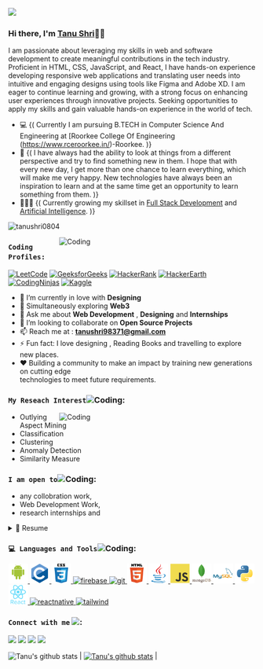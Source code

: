 ![](https://raw.githubusercontent.com/halfrost/halfrost/master/icons/header_.png)


<!-- ![linke3 mackph](https://user-images.githubusercontent.com/71630336/167281758-e4f57b2b-4877-4fea-9706-48099f96b94c.png) -->


### Hi there, I'm [Tanu Shri](https://www.linkedin.com/in/tanu-shri-76b7a1242)👋🏻 <!-- <img src="https://github.com/TheDudeThatCode/TheDudeThatCode/blob/master/Assets/Hi.gif" width="19px">  <img src="https://github.com/TheDudeThatCode/TheDudeThatCode/blob/master/Assets/Earth.gif" width="24px"> -->

I am passionate about leveraging my skills in web and software development to create meaningful contributions in the tech industry. Proficient in HTML, CSS, JavaScript, and React, I have hands-on experience developing responsive web applications and translating user needs into intuitive and engaging designs using tools like Figma and Adobe XD.
I am eager to continue learning and growing, with a strong focus on enhancing user experiences through innovative projects. Seeking opportunities to apply my skills and gain valuable hands-on experience in the world of tech.


- 💻 {( Currently I am pursuing B.TECH in Computer Science And Engineering at [Roorkee College Of Engineering
(https://www.rceroorkee.in/)-Roorkee. )}
- 🧑‍ {( I have always had the ability to look at things from a different perspective and try to find something new in them. I hope that with every new day, I get more than one chance to learn everything, which will make me very happy. New technologies have always been an inspiration to learn and at the same time get an opportunity to learn something from them. )}
- 👨🏽‍💻 {( Currently growing my skillset in [Full Stack Development]([https://www.analyticsvidhya.com/blog/2017/09/common-machine-learning-algorithms/](https://www.geeksforgeeks.org/what-is-full-stack-development/)) and [Artificial Intelligence]([https://www.ibm.com/in-en/analytics/data-science?utm_content=SRCWW&p1=Search&p4=43700052658080620&p5=e&gclid=CjwKCAjwjtOTBhAvEiwASG4bCOOPlVssk_4G8dh6UR3f61_GTWuGGigy4KQbieXS3AWBz5gug98I-BoCxI8QAvD_BwE&gclsrc=aw.ds](https://cloud.google.com/learn/what-is-artificial-intelligence#:~:text=Artificial%20intelligence%20(AI)%20is%20a,%2C%20make%20recommendations%2C%20and%20more.)). )}

<p align="left"> <img src="https://komarev.com/ghpvc/?username=tanushri&label=Profile%20views&color=32CD32&style=flat" alt="tanushri0804" /> </p>
<img align="right" alt="Coding" width="400" src="https://cdn.dribbble.com/users/2646423/screenshots/5507196/computer.gif">

### `Coding Profiles:`
[![LeetCode](https://img.shields.io/badge/-LeetCode-orange?style=flat&labelColor=black&logo=leetcode&logoColor=orange)](https://leetcode.com/u/tanu_shri_/)
[![GeeksforGeeks](https://img.shields.io/badge/-GeeksforGeeks-darkgreen?style=flat&labelColor=white&logo=geeksforgeeks&logoColor=darkgreen)](https://www.geeksforgeeks.org/user/tanushrfi4a/?ref=header_profile)
[![HackerRank](https://img.shields.io/badge/-HackerRank-green?style=flat&labelColor=white&logo=hackerrank&logoColor=green)](https://www.hackerrank.com/profile/tanushri98371)
[![HackerEarth](https://img.shields.io/badge/-HackerEarth-650458?style=flat&labelColor=white&logo=hackerearth&logoColor=650458)](https://www.hackerearth.com)
[![CodingNinjas](https://img.shields.io/badge/-CodingNinjas-orange?style=flat&labelColor=white&logo=codingninjas&logoColor=orange)](https://www.codingninjas.com)
[![Kaggle](https://img.shields.io/badge/-Kaggle-blue?style=flat&labelColor=white&logo=kaggle&logoColor=blue)]([https://www.kaggle.com](https://www.kaggle.com/tanushri08))


- 🌱 I’m currently in love with <b>Designing</b>
- 🔭 Simultaneously exploring <b>Web3</b>
- 💬 Ask me about **Web Development** , **Designing** and **Internships**
- 👯 I’m looking to collaborate on **Open Source Projects**
- 📫 Reach me at : **tanushri98371@gmail.com**
- ⚡ Fun fact: I love designing , Reading Books and travelling to explore new places.
- ❤️ Building a community to make an impact by training new generations on cutting edge \
technologies to meet future requirements.</br>


### `My Reseach Interest`<img  alt="Coding" width="50" src="https://user-images.githubusercontent.com/71630336/167283558-6c53d514-1a4a-4ad0-acd8-33d97ba5ac07.gif">:
<img align="right" alt="Coding" width="400" src="https://user-images.githubusercontent.com/71630336/167283188-f5e9687e-736f-4b1c-8e1d-77b227e008dd.gif">

- Outlying Aspect Mining
- Classification
- Clustering
- Anomaly Detection
- Similarity Measure

 ### `I am open to`<img  alt="Coding" width="50" src="https://user-images.githubusercontent.com/71630336/167283483-1b2b2630-f02a-487b-823a-839d3739452a.gif">:


- any collobration work,
- Web Development Work,
- research internships and

<details>
   <summary>📃 Resume</summary>

 ## Education
 - 📍 **Uttarakhand Technical University**-----------------------**< 2021-2025 >**\
 📖**Bachelor's of technology-< Computer Science And Engineering >**
 
 - 📍 **Chandra Shaikhar Sr. Sec. Public School**------------------**< 2020-2021 >**\
   📖**Senior Secondary Schooling-< Intermediate Science >**
 
 
   
   
   
 ## Experience
 -  👨‍💻 **Bull-stack web development**---------------------------< Training >\
 📆 Oct,2024 - Ongoing\
📍 **Masai School** 
   
 -  👨‍💻 **Android Developer**----------------------< Virtual Internship >\
   📆 Apr,2024 - June,2024\
   📍 **EduSkills**
   
 -  👨‍💻 **Front-End Development**------------------------------------------< Internship >\
   📆 June,2023 - July,2023\
   📍 **IBM SkillsBuild | AICTE** 
   
 -  👨‍💻 **Generative AI**-------------<  Virtual Internship >\
   📆 July,2014 - Sep,2024\
   📍 **EduSkills** 

   </details>
   
### `💻 Languages and Tools`<img  alt="Coding" width="35" src="https://user-images.githubusercontent.com/71630336/167283646-f631f134-0457-4760-a2e8-5801d4c6a915.gif">:   
   
<p align="left"> <a href="https://developer.android.com" target="_blank"> <img src="https://raw.githubusercontent.com/devicons/devicon/master/icons/android/android-original-wordmark.svg" alt="android" width="40" height="40"/> </a><a href="https://www.cprogramming.com/" target="_blank"> <img src="https://raw.githubusercontent.com/devicons/devicon/master/icons/c/c-original.svg" alt="c" width="40" height="40"/> </a> <a href="https://www.w3schools.com/css/" target="_blank"> <img src="https://raw.githubusercontent.com/devicons/devicon/master/icons/css3/css3-original-wordmark.svg" alt="css3" width="40" height="40"/> </a> <a href="https://firebase.google.com/" target="_blank"> <img src="https://www.vectorlogo.zone/logos/firebase/firebase-icon.svg" alt="firebase" width="40" height="40"/> </a> <a href="https://git-scm.com/" target="_blank"> <img src="https://www.vectorlogo.zone/logos/git-scm/git-scm-icon.svg" alt="git" width="40" height="40"/> </a> <a href="https://www.w3.org/html/" target="_blank"> <img src="https://raw.githubusercontent.com/devicons/devicon/master/icons/html5/html5-original-wordmark.svg" alt="html5" width="40" height="40"/> </a> <a href="https://www.java.com" target="_blank"> <img src="https://raw.githubusercontent.com/devicons/devicon/master/icons/java/java-original.svg" alt="java" width="40" height="40"/> </a> <a href="https://developer.mozilla.org/en-US/docs/Web/JavaScript" target="_blank"> <img src="https://raw.githubusercontent.com/devicons/devicon/master/icons/javascript/javascript-original.svg" alt="javascript" width="40" height="40"/> </a> <a href="https://www.mongodb.com/" target="_blank"> <img src="https://raw.githubusercontent.com/devicons/devicon/master/icons/mongodb/mongodb-original-wordmark.svg" alt="mongodb" width="40" height="40"/> </a> <a href="https://www.mysql.com/" target="_blank"> <img src="https://raw.githubusercontent.com/devicons/devicon/master/icons/mysql/mysql-original-wordmark.svg" alt="mysql" width="40" height="40"/> </a> <a href="https://www.python.org" target="_blank"> <img src="https://raw.githubusercontent.com/devicons/devicon/master/icons/python/python-original.svg" alt="python" width="40" height="40"/> </a> <a href="https://reactjs.org/" target="_blank"> <img src="https://raw.githubusercontent.com/devicons/devicon/master/icons/react/react-original-wordmark.svg" alt="react" width="40" height="40"/> </a> <a href="https://reactnative.dev/" target="_blank"> <img src="https://reactnative.dev/img/header_logo.svg" alt="reactnative" width="40" height="40"/> </a> <a href="https://tailwindcss.com/" target="_blank"> <img src="https://www.vectorlogo.zone/logos/tailwindcss/tailwindcss-icon.svg" alt="tailwind" width="40" height="40"/> </a> </p>


   ### `Connect with me` <img src="https://github.com/TheDudeThatCode/TheDudeThatCode/blob/master/Assets/Handshake.gif" height="32px">:

<p align = "center">

[<img src="https://img.shields.io/badge/Kaggle-20BEFF?style=for-the-badge&logo=Kaggle&logoColor=white" />](https://www.kaggle.com/tanushri0804/account)
[<img src ="https://img.shields.io/badge/website-%23.svg?&style=for-the-badge&logo=www&logoColor=white%22&color=black">](https://github.com/tanushri0804)
[<img src="https://img.shields.io/badge/linkedin-%230077B5.svg?&style=for-the-badge&logo=linkedin&logoColor=white" />](https://www.linkedin.com/in/tanu-shri-76b7a1242)
[<img src="https://img.shields.io/badge/Instagram-E4405F?style=for-the-badge&logo=instagram&logoColor=white" />](https://instagram.com/tanu_shrii08)
</p>

<img align="center" src="https://github-readme-streak-stats.herokuapp.com/?user=tanushri0804" alt="Tanu's github stats" /></a> | <a href="https://github.com/anuraghazra/github-readme-stats"><img align="center" src="https://github-readme-stats.vercel.app/api?username=tanushri0804&show_icons=true&theme=radical" alt="Tanu's github stats" /></a> | <a href="https://github.com/anuraghazra/github-readme-stats"> 




<!--


Here are some ideas to get you started:

- 🔭 I’m currently working on ...
- 🌱 I’m currently learning ...
- 👯 I’m looking to collaborate on ...
- 🤔 I’m looking for help with ...
- 💬 Ask me about ...
- 📫 How to reach me: ...
- 😄 Pronouns: ...
- ⚡ Fun fact: ...
-->
